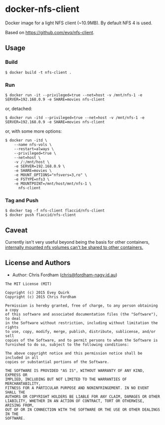 # docker-nfs-client

Docker image for a light NFS client (~10.9MB). By default NFS 4 is used.

Based on https://github.com/evq/nfs-client.

## Usage

### Build

    $ docker build -t nfs-client .

### Run

    $ docker run -it --privileged=true --net=host -v /mnt/nfs-1 -e SERVER=192.168.0.9 -e SHARE=movies nfs-client

or, detached:

    $ docker run -itd --privileged=true --net=host -v /mnt/nfs-1 -e SERVER=192.168.0.9 -e SHARE=movies nfs-client

or, with some more options:

```
$ docker run -itd \
    --name nfs-vols \
    --restart=always \
    --privileged=true \
    --net=host \
    -v /:/mnt/host \
    -e SERVER=192.168.0.9 \
    -e SHARE=movies \
    -e MOUNT_OPTIONS="nfsvers=3,ro" \
    -e FSTYPE=nfs3 \
    -e MOUNTPOINT=/mnt/host/mnt/nfs-1 \
      nfs-client
```

### Tag and Push

    $ docker tag -f nfs-client flaccid/nfs-client
    $ docker push flaccid/nfs-client

## Caveat

Currently isn't very useful beyond being the basis for other containers,
[internally mounted nfs volumes can't be shared to other
containers.](https://github.com/docker/docker/issues/4213)


License and Authors
-------------------
- Author: Chris Fordham (<chris@fordham-nagy.id.au>)

```text
The MIT License (MIT)

Copyright (c) 2015 Evey Quirk
Copyright (c) 2015 Chris Fordham

Permission is hereby granted, free of charge, to any person obtaining a copy
of this software and associated documentation files (the "Software"), to deal
in the Software without restriction, including without limitation the rights
to use, copy, modify, merge, publish, distribute, sublicense, and/or sell
copies of the Software, and to permit persons to whom the Software is
furnished to do so, subject to the following conditions:

The above copyright notice and this permission notice shall be included in all
copies or substantial portions of the Software.

THE SOFTWARE IS PROVIDED "AS IS", WITHOUT WARRANTY OF ANY KIND, EXPRESS OR
IMPLIED, INCLUDING BUT NOT LIMITED TO THE WARRANTIES OF MERCHANTABILITY,
FITNESS FOR A PARTICULAR PURPOSE AND NONINFRINGEMENT. IN NO EVENT SHALL THE
AUTHORS OR COPYRIGHT HOLDERS BE LIABLE FOR ANY CLAIM, DAMAGES OR OTHER
LIABILITY, WHETHER IN AN ACTION OF CONTRACT, TORT OR OTHERWISE, ARISING FROM,
OUT OF OR IN CONNECTION WITH THE SOFTWARE OR THE USE OR OTHER DEALINGS IN THE
SOFTWARE.
```
